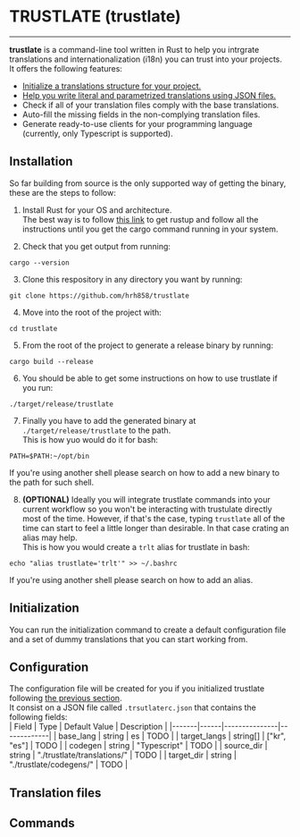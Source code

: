 # TRUSTLATE (trustlate)
-----------------------
**trustlate** is a command-line tool written in Rust to help you intrgrate translations and internationalization (i18n) you can trust
into your projects.  
It offers the following features:
- [Initialize a translations structure for your project.](#initialization)
- [Help you write literal and parametrized translations using JSON files.](#translation-files)
- Check if all of your translation files comply with the base translations.
- Auto-fill the missing fields in the non-complying translation files.
- Generate ready-to-use clients for your programming language (currently, only Typescript is supported).

## Installation
So far building from source is the only supported way of getting the binary, these are the steps to follow:
 1. Install Rust for your OS and architecture.  
 The best way is to follow [this link](https://www.rust-lang.org/learn/get-started) to get rustup and follow all the instructions until
 you get the cargo command running in your system.

 2. Check that you get output from running:

 ```
 cargo --version
 ``` 

 3. Clone this respository in any directory you want by running:

 ```
 git clone https://github.com/hrh858/trustlate
 ```

 4. Move into the root of the project with:

 ```
 cd trustlate
 ```

 5. From the root of the project to generate a release binary by running:

 ```
 cargo build --release
 ```  

 6. You should be able to get some instructions on how to use trustlate if you run:
 ```
 ./target/release/trustlate
 ```

 7. Finally you have to add the generated binary at `./target/release/trustlate` to the path.  
 This is how yuo would do it for bash:  
 ```
 PATH=$PATH:~/opt/bin
 ```  
 If you're using another shell please search on how to add a new binary to the path for such shell.  

8. **(OPTIONAL)** Ideally you will integrate trustlate commands into your current workflow so you won't be interacting with trustulate 
directly most of the time. However, if that's the case, typing `trustlate` all of the time can start to feel a little longer than desirable. 
In that case crating an alias may help.  
This is how you would create a `trlt` alias for trustlate in bash:
```
echo "alias trustlate='trlt'" >> ~/.bashrc
```  
If you're using another shell please search on how to add an alias.

## Initialization
You can run the initialization command to create a default configuration file and a set of dummy translations that you 
can start working from.

## Configuration
The configuration file will be created for you if you initialized trustlate following [the previous section](#initialization).  
It consist on a JSON file called `.trsutlaterc.json` that contains the following fields:  
| Field | Type | Default Value | Description |
|-------|------|---------------|-------------|
| base_lang | string | es | TODO |
| target_langs | string[] | ["kr", "es"] | TODO |
| codegen | string | "Typescript" | TODO |
| source_dir | string | "./trustlate/translations/" | TODO |
| target_dir | string | "./trustlate/codegens/" | TODO |

## Translation files

## Commands
